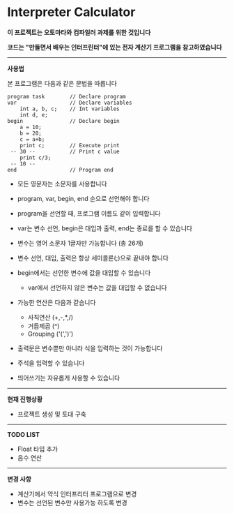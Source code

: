 # Interpreter Calculator


**이 프로젝트는 오토마타와 컴파일러 과제를 위한 것입니다**

**코드는 "만들면서 배우는 인터프린터"에 있는 전자 계산기 프로그램을 참고하였습니다**

---


**사용법**

본 프로그램은 다음과 같은 문법을 따릅니다

```
program task        // Declare program
var                 // Declare variables
    int a, b, c;    // Int variables
    int d, e;
begin               // Declare begin
    a = 10;
    b = 20;
    c = a+b;
    print c;        // Execute print
 -- 30 --           // Print c value
    print c/3;
 -- 10 --
end                 // Program end
```



 * 모든 영문자는 소문자를 사용합니다

 * program, var, begin, end 순으로 선언해야 합니다

 * program을 선언할 때, 프로그램 이름도 같이 입력합니다

 * var는 변수 선언, begin은 대입과 출력, end는 종료를 할 수 있습니다

 * 변수는 영어 소문자 1글자만 가능합니다 (총 26개)

 * 변수 선언, 대입, 출력은 항상 세미콜론(;)으로 끝내야 합니다

 * begin에서는 선언한 변수에 값을 대입할 수 있습니다
   * var에서 선언하지 않은 변수는 값을 대입할 수 없습니다

 * 가능한 연산은 다음과 같습니다
   * 사칙연산 (+,-,*,/)
   * 거듭제곱 (^)
   * Grouping ('(',')')

 * 출력문은 변수뿐만 아니라 식을 입력하는 것이 가능합니다

 * 주석을 입력할 수 있습니다

 * 띄어쓰기는 자유롭게 사용할 수 있습니다

---


**현재 진행상황**
 * 프로젝트 생성 및 토대 구축

---


**TODO LIST**
 * Float 타입 추가
 * 음수 연산

---


**변경 사항**
 * 계산기에서 약식 인터프리터 프로그램으로 변경
 * 변수는 선언된 변수만 사용가능 하도록 변경